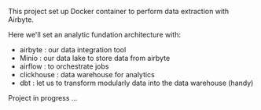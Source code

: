 This project set up Docker container to perform data extraction with Airbyte.

Here we'll set an analytic fundation architecture with:

- airbyte : our data integration tool
- Minio : our data lake to store data from airbyte
- airflow : to orchestrate jobs
- clickhouse : data warehouse for analytics
- dbt : let us to transform modularly data into the data warehouse (handy)

Project in progress ...
